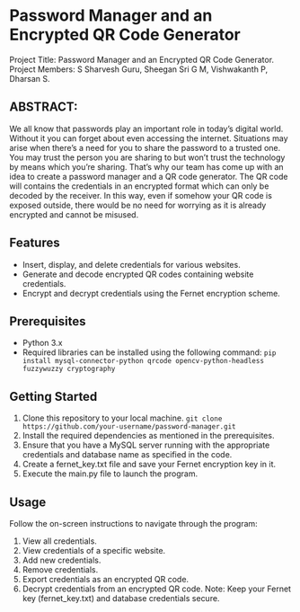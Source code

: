 # Password Manager and an Encrypted QR Code Generator

Project Title: Password Manager and an Encrypted QR Code Generator.
Project Members: S Sharvesh Guru, Sheegan Sri G M, Vishwakanth P, Dharsan S.

## ABSTRACT:

We all know that passwords play an important role in today’s digital world. Without it you can forget about even accessing the internet. Situations may arise when there’s a need for you to share the password to a trusted one. You may trust the person you are sharing to but won’t trust the technology by means which you’re sharing. That’s why our team has come up with an idea to create a password manager and a QR code generator. The QR code will contains the credentials in an encrypted format which can only be decoded by the receiver. In this way, even if somehow your QR code is exposed outside, there would be no need for worrying as it is already encrypted and cannot be misused.

## Features

- Insert, display, and delete credentials for various websites.
- Generate and decode encrypted QR codes containing website credentials.
- Encrypt and decrypt credentials using the Fernet encryption scheme.

## Prerequisites

- Python 3.x
- Required libraries can be installed using the following command:
`pip install mysql-connector-python qrcode opencv-python-headless fuzzywuzzy cryptography`

## Getting Started

1. Clone this repository to your local machine.
    `git clone https://github.com/your-username/password-manager.git`
2. Install the required dependencies as mentioned in the prerequisites.
3. Ensure that you have a MySQL server running with the appropriate credentials and database name as specified in the code.
4. Create a fernet_key.txt file and save your Fernet encryption key in it.
5. Execute the main.py file to launch the program.

## Usage
Follow the on-screen instructions to navigate through the program:

1. View all credentials.
2. View credentials of a specific website.
3. Add new credentials.
4. Remove credentials.
5. Export credentials as an encrypted QR code.
6. Decrypt credentials from an encrypted QR code.
Note: Keep your Fernet key (fernet_key.txt) and database credentials secure.
